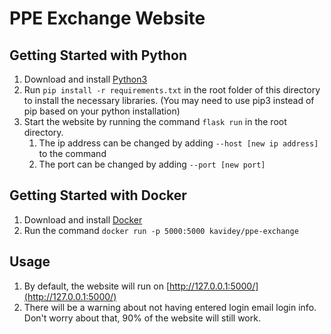 # PPE Exchange Website

## Getting Started with Python
1. Download and install [Python3](https://www.python.org/downloads/)
2. Run `pip install -r requirements.txt` in the root folder of this directory to install the necessary libraries. (You may need to use pip3 instead of pip based on your python installation)
3. Start the website by running the command `flask run` in the root directory.
    1. The ip address can be changed by adding `--host [new ip address]` to the command
    2. The port can be changed by adding `--port [new port]`

## Getting Started with Docker
1. Download and install [Docker](https://docs.docker.com/get-docker/)
2. Run the command ``docker run -p 5000:5000 kavidey/ppe-exchange``

## Usage
1. By default, the website will run on [http://127.0.0.1:5000/](http://127.0.0.1:5000/)
2. There will be a warning about not having entered login email login info. Don't worry about that, 90% of the website will still work.